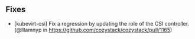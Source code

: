 ## Fixes

* [kubevirt-csi] Fix a regression by updating the role of the CSI controller. (@lllamnyp in https://github.com/cozystack/cozystack/pull/1165)
